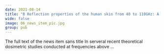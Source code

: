 ```yaml
---
date: 2021-08-14
title: "B Reflection properties of the human skin from 40 to 110GHz: A Confirmation Study"
wide: false
image: 06_news_item_pic.jpg
group: pub
---
```

The full text of the news item sans title
In serveral recent theoretical dosimetric studies conducted at frequencies above ... 
